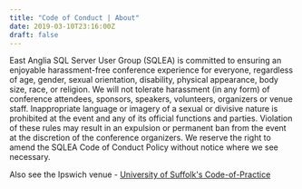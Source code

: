 ```yaml
---
title: "Code of Conduct | About"
date: 2019-03-10T23:16:00Z
draft: false
---
```

East Anglia SQL Server User Group (SQLEA) is committed to ensuring an enjoyable harassment-free conference experience for everyone, regardless of age, gender, sexual orientation, disability, physical appearance, body size, race, or religion. We will not tolerate harassment (in any form) of conference attendees, sponsors, speakers, volunteers, organizers or venue staff. Inappropriate language or imagery of a sexual or divisive nature is prohibited at the event and any of its official functions and parties. Violation of these rules may result in an expulsion or permanent ban from the event at the discretion of the conference organizers. We reserve the right to amend the SQLEA Code of Conduct Policy without notice where we see necessary.

Also see the Ipswich venue - [University of Suffolk's Code-of-Practice](https://www.uos.ac.uk/sites/default/files/Freedom-of-Speech-Code-of-Practice.pdf)

